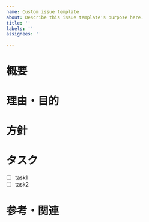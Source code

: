 ```yaml
---
name: Custom issue template
about: Describe this issue template's purpose here.
title: ''
labels: ''
assignees: ''

---
```


# 概要
<!-- 必須項目 -->

# 理由・目的
<!-- 必須項目 -->

# 方針

# タスク
<!-- 必須項目 -->
- [ ] task1
- [ ] task2

# 参考・関連
<!-- 任意項目 -->
